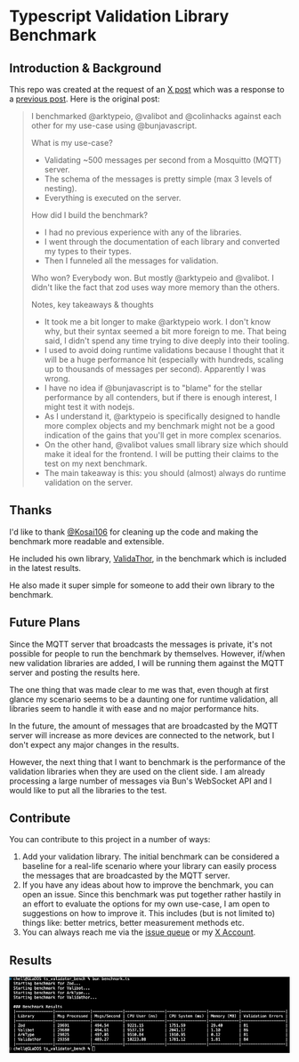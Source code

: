 # Typescript Validation Library Benchmark

## Introduction & Background

This repo was created at the request of an [X post](https://x.com/FabianHiller/status/1942231856176595402) which was a response to a [previous post](https://x.com/NeoterismoiTaki/status/1942191026887688248). Here is the original post:

> I benchmarked @arktypeio, @valibot and @colinhacks against each other for my use-case using @bunjavascript.
> 
> What is my use-case?
> - Validating ~500 messages per second from a Mosquitto (MQTT) server.
> - The schema of the messages is pretty simple (max 3 levels of nesting).
> - Everything is executed on the server.
> 
> How did I build the benchmark?
> - I had no previous experience with any of the libraries.
> - I went through the documentation of each library and converted my types to their types.
> - Then I funneled all the messages for validation.
> 
> Who won?
> Everybody won. But mostly @arktypeio and @valibot. I didn't like the fact that zod uses way more memory than the others.
> 
> Notes, key takeaways & thoughts
> - It took me a bit longer to make @arktypeio work. I don't know why, but their syntax seemed a bit more foreign to me. That being said, I didn't spend any time trying to dive deeply into their tooling.
> - I used to avoid doing runtime validations because I thought that it will be a huge performance hit (especially with hundreds, scaling up to thousands of messages per second). Apparently I was wrong.
> - I have no idea if @bunjavascript is to "blame" for the stellar performance by all contenders, but if there is enough interest, I might test it with nodejs.
> - As I understand it, @arktypeio is specifically designed to handle more complex objects and my benchmark might not be a good indication of the gains that you'll get in more complex scenarios.
> - On the other hand, @valibot values small library size which should make it ideal for the frontend. I will be putting their claims to the test on my next benchmark.
> - The main takeaway is this: you should (almost) always do runtime validation on the server.

## Thanks

I'd like to thank [@Kosai106](https://github.com/Kosai106) for cleaning up the code and making the benchmark more readable and extensible. 

He included his own library, [ValidaThor](https://github.com/nordic-ui/ValidaThor), in the benchmark which is included in the latest results.

He also made it super simple for someone to add their own library to the benchmark.

## Future Plans

Since the MQTT server that broadcasts the messages is private, it's not possible for people to run the benchmark by themselves. However, if/when new validation libraries are added, I will be running them against the MQTT server and posting the results here.

The one thing that was made clear to me was that, even though at first glance my scenario seems to be a daunting one for runtime validation, all libraries seem to handle it with ease and no major performance hits.

In the future, the amount of messages that are broadcasted by the MQTT server will increase as more devices are connected to the network, but I don't expect any major changes in the results.

However, the next thing that I want to benchmark is the performance of the validation libraries when they are used on the client side. I am already processing a large number of messages via Bun's WebSocket API and I would like to put all the libraries to the test.

## Contribute

You can contribute to this project in a number of ways:

1. Add your validation library. The initial benchmark can be considered a baseline for a real-life scenario where your library can easily process the messages that are broadcasted by the MQTT server.
2. If you have any ideas about how to improve the benchmark, you can open an issue. Since this benchmark was put together rather hastily in an effort to evaluate the options for my own use-case, I am open to suggestions on how to improve it. This includes (but is not limited to) things like: better metrics, better measurement methods etc.
3. You can always reach me via the [issue queue](https://github.com/f1234k/ts-validator-bench/issues) or my [X Account](https://x.com/NeoterismoiTaki).

## Results
![Benchmark Results](img/Jul8_2025.png)